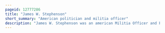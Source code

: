 ```yaml
---
pageid: 12777286
title: "James W. Stephenson"
short_summary: "American politician and militia officer"
description: "James W. Stephenson was an american Militia Officer and Politician from the Illinois State. He was born in Virginia but spent most of his Youth in Edwardsville Illinois. In 1825 he was indicted for the Murder of a Family Acquaintance but never went to Trial. Upon the outbreak of the Black Hawk War in 1832, Stephenson raised a company and saw combat, suffering severe wounds at the Battle of Waddams Grove. After the war ended Stephenson entered public life, and served as a member of the Illinois State Senate in 1834. In December 1837 Stephenson was nominated as the democratic Candidate for Governor of Illinois. Within six Months of his Nomination Accusations of Embezzlement were leveled against him and he was forced to withdraw from the Election. Stephenson died of Tuberculosis in August 1838."
---
```

